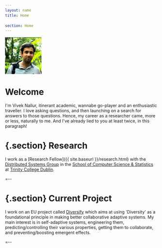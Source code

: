 ```yaml
---
layout: name
title: Home

section: Home
---
```


<img class='inset right' src='images/vivek_hatfieldhouse.jpg' title='Vivek 
Nallur' alt='Photo of Vivek Nallur ' width='120px' />

Welcome
=======

I'm Vivek Nallur, itinerant academic, wannabe go-player and an enthusiastic 
traveller. I love asking questions, and then launching on a search for answers 
to those questions. Hence, my career as a researcher came, more or less, 
naturally to me. And I've already lied to you at least twice, in this 
paragraph!

{.section}
Research
========
I work as a [Research Fellow]({{ site.baseurl }}/research.html) with the 
[Distributed Systems Group](http://www.dsg.cs.tcd.ie) in the [School of 
Computer Science & Statistics](http://www.scss.tcd.ie) at [Trinity College 
Dublin](http://www.tcd.ie).

=--

{.section}
Current Project
=====
I work on an EU project called [Diversify](http://diversify-project.eu) which aims at using 'Diversity' as a foundational principle in making better collaborative adaptive systems. My main interest is in self-adaptive systems, engineering them, predicting/controlling their various properties, getting them to collaborate, and  preventing/boosting emergent effects.

=--

